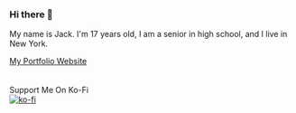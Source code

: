 ### Hi there 👋

My name is Jack. I'm 17 years old, I am a senior in high school, and I live in New York.

[My Portfolio Website](https://jpdigital.info/)
<br>
<br>
<br>
Support Me On Ko-Fi
<br>
[![ko-fi](https://ko-fi.com/img/githubbutton_sm.svg)](https://ko-fi.com/S6S821UTI)


<!--
**JackTPatterson/JackTPatterson** is a ✨ _special_ ✨ repository because its `README.md` (this file) appears on your GitHub profile.

Here are some ideas to get you started:

- 🔭 I’m currently working on ...
- 🌱 I’m currently learning ...
- 👯 I’m looking to collaborate on ...
- 🤔 I’m looking for help with ...
- 💬 Ask me about ...
- 📫 How to reach me: ...
- 😄 Pronouns: ...
- ⚡ Fun fact: ...
-->
